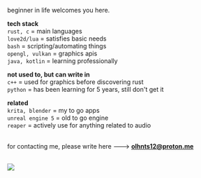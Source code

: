 beginner in life welcomes you here. 

**tech stack** \
`rust, c` = main languages \
`love2d/lua` = satisfies basic needs \
`bash` = scripting/automating things \
`opengl, vulkan` = graphics apis \
`java, kotlin` = learning professionally <br />

**not used to, but can write in** \
`c++` = used for graphics before discovering rust \
`python` = has been learning for 5 years, still don't get it <br />

**related** <br />
`krita, blender` = my to go apps <br />
`unreal engine 5` = old to go engine <br />
`reaper` = actively use for anything related to audio <br /> 

\
for contacting me, please write here ---> **olhnts12@proton.me** <br />

<!--[![LeetCode Stats](https://leetcard.jacoblin.cool/Krak9n?theme=dark&font=Abel&ext=activity)](https://leetcode.com/Krak9n/) ![Top Langs](https://github-readme-stats.vercel.app/api/top-langs/?username=Krak9n&layout=compact&theme=dark)]
-->

<!--![stats](https://github-readme-stats.vercel.app/api?username=Krak9n&show_icons=true&theme=tokyonight)![Top Langs](https://github-readme-stats.vercel.app/api/top-langs/?username=Krak9n&layout=compact&theme=tokyonight)
-->
\
![](https://github.com/Krak9n/Krak9n/blob/34927a0767502587f829b30b3b4a66a7d2066384/Untitled%20Project.gif)
